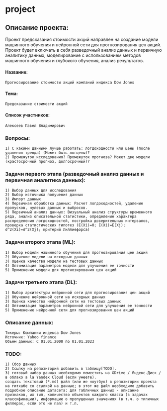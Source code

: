 # project

## Описание проекта: 
Проект предсказания стоимости акций  направлен на создание модели машинного обучения и нейронной сети для прогнозирования цен акций. Проект будет включать в себя разведочный анализ данных и первичную аналитику данных, моделирование с использованием методов машинного обучения и глубокого обучения, анализ результатов.
#### Название: 
	Прогнозирование стоимости акций компаний индекса Dow Jones
#### Тема: 
	Предсказание стоимости акций
#### Список участников: 
	Алексеев Павел Владимирович

### Вопросы:
	1) С какими данными лучше работать: логдоходности или цены (после удаления тренда) (Может быть логцены)?
	2) Промежуток исследования? Промежуток прогноза? Может две модели (крастосрочный прогноз, долгосрочный)?

### Задачи первого этапа (разведочный анализ данных и первичная аналитика данных):
	1) Выбор данных для исследования
 	2) Выбор источника получения данных
	3) Импорт данных
 	4) Первичная обработка данных: Расчет логдоходностей, удаление пропусков, нулевых данных и выбросов.
	5) Первичный анализ данных: Визуальный анализ структуры временного ряда, анализ описательной статистики, определение характера распределения логдоходностей, постройка доверительных интервалов, проверка статистических гипотез (E(Xi)=0; E(Xi)=E(Xj); σ^2(Xi)=σ^2(Xj); критерий Лиллиефорса)

### Задачи второго этапа (ML):
	1) Выбор модели машинного обучения для прогнозирования цен акций
 	2) Обучение модели на исходных данных
	3) Оценка качества модели на тестовых данных
 	4) Оптимизация параметров модели для улучшения ее точности
	5) Применение модели для прогнозирования цен акций

### Задачи третьего этапа (DL):
	1) Выбор архитектуры нейронной сети для прогнозирования цен акций
 	2) Обучение нейронной сети на исходных данных
	3) Оценка качества нейронной сети на тестовых данных
 	4) Оптимизация параметров нейронной сети для улучшения ее точности
	5) Применение нейронной сети для прогнозирования цен акций

### Описание данных:
	Тикеры: Компании индекса Dow Jones
	Источник: Yahoo finance
 	Объем данных: С 01.01.2000 по 01.01.2023
  	
	
### TODO:
	1) Сбор данных
	2) Ссылку на репозиторий добавить в таблицу[TODO].
	3) готовый набор данных необходимо поместить на GDrive / Яндекс.Диск / в облако a la Yandex Cloud (если умеете).
	создать текстовый (*.md) файл (или же ноутбук) в репозитории проекта на гитхабе со ссылкой на данные; в этот же файл необходимо добавить подробное описание датасета: для табличных данных - описание признаков, их тип, количество объектов каждого класса (в задачах классификации), информацию о пропущенных значениях (в т.ч. о типичных филлерах, если это не nan) и т.п.
